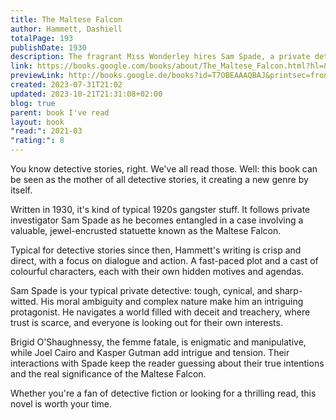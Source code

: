```yaml
---  
title: The Maltese Falcon  
author: Hammett, Dashiell  
totalPage: 193  
publishDate: 1930  
description: The fragrant Miss Wonderley hires Sam Spade, a private detective, to track down her sister, who has eloped with an immoral man called Floyd Thursby. But trouble finds Spade when his partner Miles Archer gets shot while on Thursby's trail. "The Maltese Falcon" is a classic mystery novel that shaped how writers told detective stories.  
link: https://books.google.com/books/about/The_Maltese_Falcon.html?hl=&id=T7OBEAAAQBAJ  
previewLink: http://books.google.de/books?id=T7OBEAAAQBAJ&printsec=frontcover&dq=Dashiell+Hammett,+The+Maltese+Falcon&hl=&as_pt=BOOKS&cd=1&source=gbs_api  
created: 2023-07-31T21:02  
updated: 2023-10-21T21:31:08+02:00  
blog: true  
parent: book I've read  
layout: book  
"read:": 2021-03  
"rating:": 8  
---  
```

  
You know detective stories, right. We've all read those.  Well: this book can be seen as the mother of all detective stories, it creating a new genre by itself.  
  
Written in 1930, it's kind of typical 1920s gangster stuff.  It follows private investigator Sam Spade as he becomes entangled in a case involving a valuable, jewel-encrusted statuette known as the Maltese Falcon.  
  
Typical for detective stories since then, Hammett's writing is crisp and direct, with a focus on dialogue and action. A fast-paced plot and a cast of colourful characters, each with their own hidden motives and agendas.  
  
Sam Spade is your typical private detective: tough, cynical, and sharp-witted. His moral ambiguity and complex nature make him an intriguing protagonist. He navigates a world filled with deceit and treachery, where trust is scarce, and everyone is looking out for their own interests.  
  
Brigid O'Shaughnessy, the femme fatale, is enigmatic and manipulative, while Joel Cairo and Kasper Gutman add intrigue and tension. Their interactions with Spade keep the reader guessing about their true intentions and the real significance of the Maltese Falcon.  
  
Whether you're a fan of detective fiction or looking for a thrilling read, this novel is worth your time.